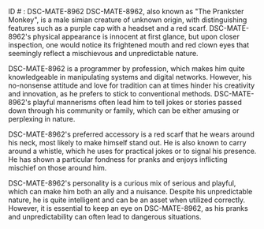 ID # : DSC-MATE-8962
DSC-MATE-8962, also known as "The Prankster Monkey", is a male simian creature of unknown origin, with distinguishing features such as a purple cap with a headset and a red scarf. DSC-MATE-8962's physical appearance is innocent at first glance, but upon closer inspection, one would notice its frightened mouth and red clown eyes that seemingly reflect a mischievous and unpredictable nature.

DSC-MATE-8962 is a programmer by profession, which makes him quite knowledgeable in manipulating systems and digital networks. However, his no-nonsense attitude and love for tradition can at times hinder his creativity and innovation, as he prefers to stick to conventional methods. DSC-MATE-8962's playful mannerisms often lead him to tell jokes or stories passed down through his community or family, which can be either amusing or perplexing in nature.

DSC-MATE-8962's preferred accessory is a red scarf that he wears around his neck, most likely to make himself stand out. He is also known to carry around a whistle, which he uses for practical jokes or to signal his presence. He has shown a particular fondness for pranks and enjoys inflicting mischief on those around him.

DSC-MATE-8962's personality is a curious mix of serious and playful, which can make him both an ally and a nuisance. Despite his unpredictable nature, he is quite intelligent and can be an asset when utilized correctly. However, it is essential to keep an eye on DSC-MATE-8962, as his pranks and unpredictability can often lead to dangerous situations.